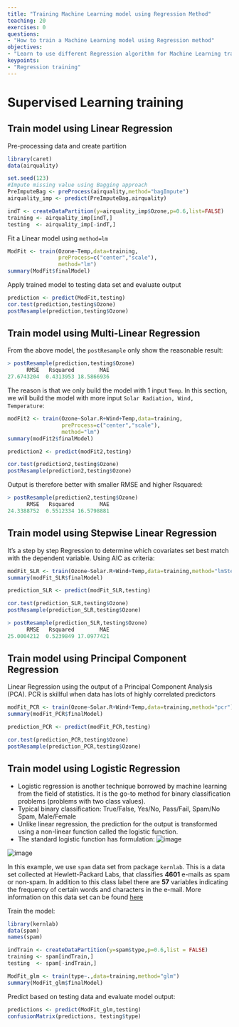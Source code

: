 ```yaml
---
title: "Training Machine Learning model using Regression Method"
teaching: 20
exercises: 0
questions:
- "How to train a Machine Learning model using Regression method"
objectives:
- "Learn to use different Regression algorithm for Machine Learning training"
keypoints:
- "Regression training"
---
```

# Supervised Learning training
## Train model using Linear Regression
Pre-processing data and create partition
```r
library(caret)
data(airquality)

set.seed(123)
#Impute missing value using Bagging approach
PreImputeBag <- preProcess(airquality,method="bagImpute")
airquality_imp <- predict(PreImputeBag,airquality)

indT <- createDataPartition(y=airquality_imp$Ozone,p=0.6,list=FALSE)
training <- airquality_imp[indT,]
testing  <- airquality_imp[-indT,]
```
Fit a Linear model using `method=lm`
```r
ModFit <- train(Ozone~Temp,data=training,
                preProcess=c("center","scale"),
                method="lm")
summary(ModFit$finalModel)
```
Apply trained model to testing data set and evaluate output
```r
prediction <- predict(ModFit,testing)
cor.test(prediction,testing$Ozone)
postResample(prediction,testing$Ozone)
```

## Train model using Multi-Linear Regression
From the above model, the `postResample` only show the reasonable result:
```r
> postResample(prediction,testing$Ozone)
      RMSE   Rsquared        MAE 
27.6743204  0.4313953 18.5866936 
```
The reason is that we only build the model with 1 input `Temp`.
In this section, we will build the model with more input `Solar Radiation, Wind, Temperature`:
```r
modFit2 <- train(Ozone~Solar.R+Wind+Temp,data=training,
                 preProcess=c("center","scale"),
                 method="lm")
summary(modFit2$finalModel)

prediction2 <- predict(modFit2,testing)

cor.test(prediction2,testing$Ozone)
postResample(prediction2,testing$Ozone)
```
Output is therefore better with smaller RMSE and higher Rsquared:
```r
> postResample(prediction2,testing$Ozone)
      RMSE   Rsquared        MAE 
24.3388752  0.5512334 16.5798881 
```
## Train model using Stepwise Linear Regression
It’s a step by step Regression to determine which covariates set best match with the dependent variable. Using AIC as criteria:

```r
modFit_SLR <- train(Ozone~Solar.R+Wind+Temp,data=training,method="lmStepAIC")
summary(modFit_SLR$finalModel)

prediction_SLR <- predict(modFit_SLR,testing)

cor.test(prediction_SLR,testing$Ozone)
postResample(prediction_SLR,testing$Ozone)
```

```r
> postResample(prediction_SLR,testing$Ozone)
      RMSE   Rsquared        MAE 
25.0004212  0.5239849 17.0977421 
```

## Train model using Principal Component Regression
Linear Regression using the output of a Principal Component Analysis (PCA). 
PCR is skillful when data has lots of highly correlated predictors

```r
modFit_PCR <- train(Ozone~Solar.R+Wind+Temp,data=training,method="pcr")
summary(modFit_PCR$finalModel)

prediction_PCR <- predict(modFit_PCR,testing)

cor.test(prediction_PCR,testing$Ozone)
postResample(prediction_PCR,testing$Ozone)
```

## Train model using Logistic Regression
- Logistic regression is another technique borrowed by machine learning from the field of statistics. It is the go-to method for binary classification problems (problems with two class values).
- Typical binary classification: True/False, Yes/No, Pass/Fail, Spam/No Spam, Male/Female
- Unlike linear regression, the prediction for the output is transformed using a non-linear function called the logistic function.
- The standard logistic function has formulation: ![image](https://user-images.githubusercontent.com/43855029/114233181-f7dcbb80-994a-11eb-9c89-58d7802d6b49.png)

![image](https://user-images.githubusercontent.com/43855029/114233189-fb704280-994a-11eb-9019-8355f5337b37.png)


In this example, we use `spam` data set from package `kernlab`.
This is a data set collected at Hewlett-Packard Labs, that classifies **4601** e-mails as spam or non-spam. In addition to this class label there are **57** variables indicating the frequency of certain words and characters in the e-mail.
More information on this data set can be found [here](https://rdrr.io/cran/kernlab/man/spam.html)

Train the model:
```r
library(kernlab)
data(spam)
names(spam)

indTrain <- createDataPartition(y=spam$type,p=0.6,list = FALSE)
training <- spam[indTrain,]
testing  <- spam[-indTrain,]

ModFit_glm <- train(type~.,data=training,method="glm")
summary(ModFit_glm$finalModel)
```
Predict based on testing data and evaluate model output:
```r
predictions <- predict(ModFit_glm,testing)
confusionMatrix(predictions, testing$type)
```

